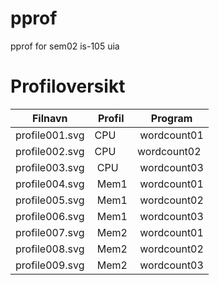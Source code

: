 # pprof
pprof for sem02 is-105 uia

# Profiloversikt
|Filnavn| Profil | Program
|-------|--------|--------|
| profile001.svg| CPU | wordcount01
| profile002.svg| CPU | wordcount02
| profile003.svg | CPU | wordcount03
|profile004.svg | Mem1 | wordcount01
|profile005.svg | Mem1 | wordcount02
|profile006.svg | Mem1 | wordcount03
|profile007.svg | Mem2 | wordcount01
|profile008.svg | Mem2 | wordcount02
|profile009.svg | Mem2 | wordcount03
